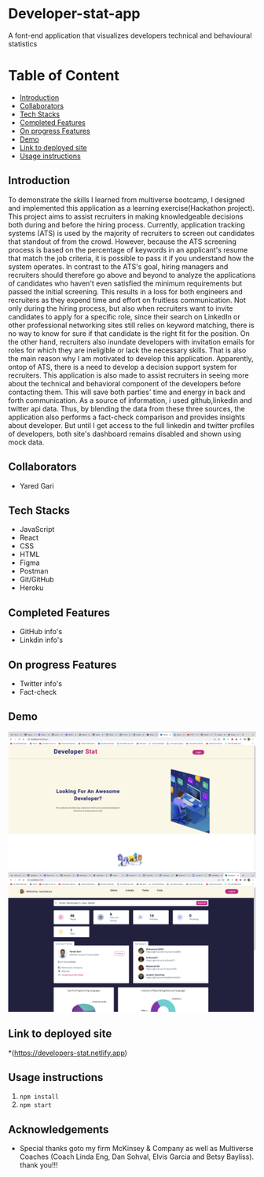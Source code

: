 # Developer-stat-app
A font-end application that visualizes developers technical and behavioural statistics 

# Table of Content

  * [Introduction](#introduction)
  * [Collaborators](#collaborators)
  * [Tech Stacks](#tech-stacks)
  * [Completed Features](#completed-features)
  * [On progress Features](#on-progress-features)
  * [Demo](#demo)
  * [Link to deployed site](#link-to-deployed-site)
  * [Usage instructions](#usage-instructions)

## Introduction 


To demonstrate the skills I learned from multiverse bootcamp, I designed and implemented this application as a learning exercise(Hackathon project). This project aims to assist recruiters in making knowledgeable decisions both during and before the hiring process. Currently, application tracking systems (ATS) is used by the majority of recruiters to screen out candidates that standout of from the crowd. However, because the ATS screening process is based on the percentage of keywords in an applicant's resume that match the job criteria, it is possible to pass it if you understand how the system operates. In contrast to the ATS's goal, hiring managers and recruiters should therefore go above and beyond to analyze the applications of candidates who haven't even satisfied the minimum requirements but passed the initial screening. This results in a loss for both engineers and recruiters as they expend time and effort on fruitless communication. Not only during the hiring process, but also  when recruiters want to invite candidates to apply for a specific role, since their search on LinkedIn or other professional networking sites still relies on keyword matching, there is no way to know for sure if that candidate is the right fit for the position. On the other hand, recruiters also inundate developers with invitation emails for roles for which they are ineligible or lack the necessary skills. That is also the main reason why I am motivated to develop this application. Apparently, ontop of ATS, there is a need to develop a decision support system for recruiters. This application is also made to assist recruiters in seeing more about the technical and behavioral component of the developers before contacting them. This will save both parties' time and energy in back and forth communication. 
As a source of information, i used github,linkedin and twitter api data. Thus, by blending the data from these three sources, the application also performs a fact-check comparison and provides insights about developer. But until I get access to the full linkedin and twitter profiles of developers, both site's dashboard remains disabled and shown using mock data. 


## Collaborators 

* Yared Gari

## Tech Stacks 

* JavaScript
* React
* CSS
* HTML
* Figma 
* Postman
* Git/GitHub
* Heroku

## Completed Features 

* GitHub info's 
* Linkdin info's

## On progress Features

* Twitter info's
* Fact-check 
## Demo
![Landing](src/images/LandingPage.png?raw=true "Landing Page")
![GitHubPage](src/images/GitHubPage.png?raw=true "GitHub Page")

## Link to deployed site  
*(https://developers-stat.netlify.app)
## Usage instructions

1. `npm install`
2. `npm start`

## Acknowledgements
* Special thanks goto my firm McKinsey & Company as well as Multiverse Coaches (Coach Linda Eng, Dan Sohval, Elvis Garcia and Betsy Bayliss). thank you!!! 
